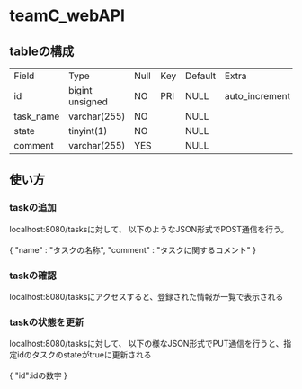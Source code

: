 # teamC_webAPI

## tableの構成
|           |                 |      |     |         |                | 
| --------- | --------------- | ---- | --- | ------- | -------------- | 
| Field     | Type            | Null | Key | Default | Extra          | 
| id        | bigint unsigned | NO   | PRI | NULL    | auto_increment | 
| task_name | varchar(255)    | NO   |     | NULL    |                | 
| state     | tinyint(1)      | NO   |     | NULL    |                | 
| comment   | varchar(255)    | YES  |     | NULL    |                | 

## 使い方
### taskの追加
localhost:8080/tasksに対して、
以下のようなJSON形式でPOST通信を行う。<br><br>
{
	"name" : "タスクの名称",
	"comment" : "タスクに関するコメント"
}

### taskの確認
localhost:8080/tasksにアクセスすると、登録された情報が一覧で表示される

### taskの状態を更新
localhost:8080/tasksに対して、
以下の様なJSON形式でPUT通信を行うと、指定idのタスクのstateがtrueに更新される<br><br>
{
	"id":idの数字
}
